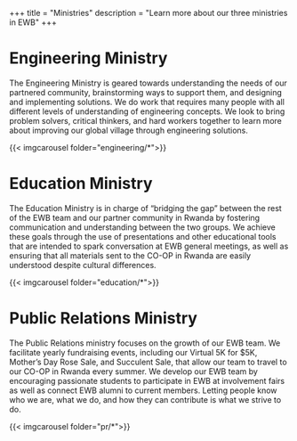 +++
title = "Ministries"
description = "Learn more about our three ministries in EWB"
+++

# Engineering Ministry

The Engineering Ministry is geared towards understanding the needs of our partnered community, brainstorming ways to support them, and designing and implementing solutions. We do work that requires many people with all different levels of understanding of engineering concepts. We look to bring problem solvers, critical thinkers, and hard workers together to learn more about improving our global village through engineering solutions.

{{< imgcarousel folder="engineering/*">}}

# Education Ministry

The Education Ministry is in charge of “bridging the gap” between the rest of the EWB team and our partner community in Rwanda by fostering communication and understanding between the two groups. We achieve these goals through the use of presentations and other educational tools that are intended to spark conversation at EWB general meetings, as well as ensuring that all materials sent to the CO-OP in Rwanda are easily understood despite cultural differences.

{{< imgcarousel folder="education/*">}}

# Public Relations Ministry

The Public Relations ministry focuses on the growth of our EWB team. We facilitate yearly fundraising events, including our Virtual 5K for $5K, Mother’s Day Rose Sale, and Succulent Sale, that allow our team to travel to our CO-OP in Rwanda every summer. We develop our EWB team by encouraging passionate students to participate in EWB at involvement fairs as well as connect EWB alumni to current members. Letting people know who we are, what we do, and how they can contribute is what we strive to do. 

{{< imgcarousel folder="pr/*">}}